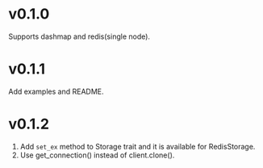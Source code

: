# v0.1.0
Supports dashmap and redis(single node).
# v0.1.1
Add examples and README.
# v0.1.2
1. Add `set_ex` method to Storage trait and it is available for RedisStorage.
2. Use get_connection() instead of client.clone().